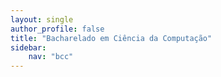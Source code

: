 ```yaml
---
layout: single
author_profile: false
title: "Bacharelado em Ciência da Computação"
sidebar:
    nav: "bcc"
---
```





